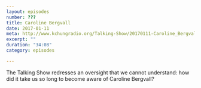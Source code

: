 ```yaml
---
layout: episodes
number: ???
title: Caroline Bergvall
date: 2017-01-11
meta: http://www.kchungradio.org/Talking-Show/20170111-Caroline_Bergvall.mp3
excerpt: ""
duration: "34:08"
category: episodes

---
```


The Talking Show redresses an oversight that we cannot understand: how did it take us so long to become aware of Caroline Bergvall?
